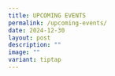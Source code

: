 ```yaml
---
title: UPCOMING EVENTS
permalink: /upcoming-events/
date: 2024-12-30
layout: post
description: ""
image: ""
variant: tiptap
---
```

